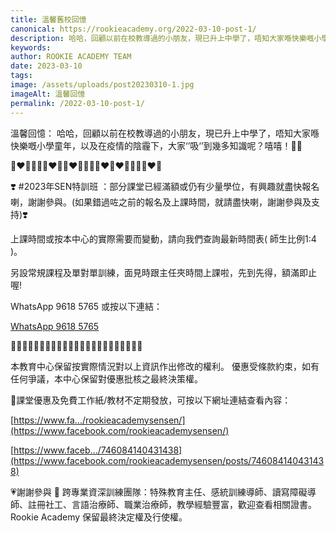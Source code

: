 ```yaml
---
title: 溫馨舊校回憶
canonical: https://rookieacademy.org/2022-03-10-post-1/
description: 哈哈，回顧以前在校教導過的小朋友，現已升上中學了，唔知大家喺快樂嘅小學童年，以及在疫情的陰霾下，大家‘’吸‘’到幾多知識呢？嘻嘻！🥹😘
keywords: 
author: ROOKIE ACADEMY TEAM
date: 2023-03-10
tags:
image: /assets/uploads/post20230310-1.jpg
imageAlt: 溫馨回憶
permalink: /2022-03-10-post-1/
---
```


溫馨回憶：
哈哈，回顧以前在校教導過的小朋友，現已升上中學了，唔知大家喺快樂嘅小學童年，以及在疫情的陰霾下，大家‘’吸‘’到幾多知識呢？嘻嘻！🥹😘

🧡❤💛💚💚💛❤🧡🧡❤💛💚💚💛❤🧡❤💛💚💚💛❤🧡

❣️ #2023年SEN特訓班 ：部分課堂已經滿額或仍有少量學位，有興趣就盡快報名喇，謝謝參與。(如果錯過咗之前的報名及上課時間，就請盡快喇，謝謝參與及支持)❣️

上課時間或按本中心的實際需要而變動，請向我們查詢最新時間表( 師生比例1:4 )。

另設常規課程及單對單訓練，面見時跟主任夾時間上課啦，先到先得，額滿即止喔!

WhatsApp 9618 5765 或按以下連結：

[WhatsApp 9618 5765](https://bit.ly/3MZ4RNN)

🌟🌟🌟🌟🌟🌟🌟🌟🌟🌟🌟🌟🌟🌟🌟🌟🌟🌟🌟🌟🌟🌟🌟

本教育中心保留按實際情況對以上資訊作出修改的權利。
優惠受條款約束，如有任何爭議，本中心保留對優惠批核之最終決策權。

🥰課堂優惠及免費工作紙/教材不定期發放，可按以下網址連結查看內容：

[https://www.fa.../rookieacademysensen/](https://www.facebook.com/rookieacademysensen/)

[https://www.faceb.../746084140431438](https://www.facebook.com/rookieacademysensen/posts/746084140431438)

💗謝謝參與 📝 跨專業資深訓練團隊：特殊教育主任、感統訓練導師、讀寫障礙導師、註冊社工、言語治療師、職業治療師，教學經驗豐富，歡迎查看相關證書。
Rookie Academy 保留最終決定權及行使權。
